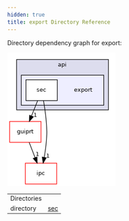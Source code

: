 ```yaml
---
hidden: true
title: export Directory Reference
---
```


Directory dependency graph for export:

![sec/src/api/export](dir_a4bd7de3367ab1637f06ad0eeada778b_dep.png)

|  |  |
|----|----|
| Directories |  |
| directory   | <a href="dir_f7f8126e2ed8b92f6435c9f330cc6acf.md">sec</a> |
